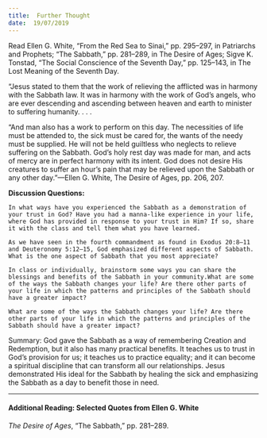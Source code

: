 ```yaml
---
title:  Further Thought
date:  19/07/2019
---
```


Read Ellen G. White, “From the Red Sea to Sinai,” pp. 295–297, in Patriarchs and Prophets; “The Sabbath,” pp. 281–289, in The Desire of Ages; Sigve K. Tonstad, “The Social Conscience of the Seventh Day,” pp. 125–143, in The Lost Meaning of the Seventh Day.

“Jesus stated to them that the work of relieving the afflicted was in harmony with the Sabbath law. It was in harmony with the work of God’s angels, who are ever descending and ascending between heaven and earth to minister to suffering humanity. . . .

“And man also has a work to perform on this day. The necessities of life must be attended to, the sick must be cared for, the wants of the needy must be supplied. He will not be held guiltless who neglects to relieve suffering on the Sabbath. God’s holy rest day was made for man, and acts of mercy are in perfect harmony with its intent. God does not desire His creatures to suffer an hour’s pain that may be relieved upon the Sabbath or any other day.”—Ellen G. White, The Desire of Ages, pp. 206, 207.

**Discussion Questions:**

`In what ways have you experienced the Sabbath as a demonstration of your trust in God? Have you had a manna-like experience in your life, where God has provided in response to your trust in Him? If so, share it with the class and tell them what you have learned.`

`As we have seen in the fourth commandment as found in Exodus 20:8–11 and Deuteronomy 5:12–15, God emphasized different aspects of Sabbath. What is the one aspect of Sabbath that you most appreciate?`

`In class or individually, brainstorm some ways you can share the blessings and benefits of the Sabbath in your community.What are some of the ways the Sabbath changes your life? Are there other parts of your life in which the patterns and principles of the Sabbath should have a greater impact?`

`What are some of the ways the Sabbath changes your life? Are there other parts of your life in which the patterns and principles of the Sabbath should have a greater impact?`

Summary: God gave the Sabbath as a way of remembering Creation and Redemption, but it also has many practical benefits. It teaches us to trust in God’s provision for us; it teaches us to practice equality; and it can become a spiritual discipline that can transform all our relationships. Jesus demonstrated His ideal for the Sabbath by healing the sick and emphasizing the Sabbath as a day to benefit those in need.

---

#### Additional Reading: Selected Quotes from Ellen G. White

_The Desire of Ages_, “The Sabbath,” pp. 281–289. 